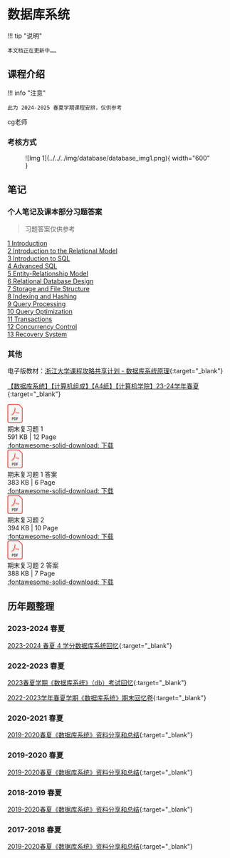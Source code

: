 # 数据库系统

!!! tip "说明"

    本文档正在更新中……

## 课程介绍

!!! info "注意"

    此为 2024-2025 春夏学期课程安排，仅供参考

cg老师

### 考核方式

<figure markdown="span">
  ![Img 1](../../../img/database/database_img1.png){ width="600" }
</figure>

## 笔记

### 个人笔记及课本部分习题答案

> 习题答案仅供参考

[1 Introduction](./ch1.md)<br/>
[2 Introduction to the Relational Model](./ch2.md)<br/>
[3 Introduction to SQL](./ch3.md)<br/>
[4 Advanced SQL](./ch4.md)<br/>
[5 Entity-Relationship Model](./ch5.md)<br/>
[6 Relational Database Design](./ch6.md)<br/>
[7 Storage and File Structure](./ch7.md)<br/>
[8 Indexing and Hashing](./ch8.md)<br/>
[9 Query Processing](./ch9.md)<br/>
[10 Query Optimization](./ch10.md)<br/>
[11 Transactions](./ch11.md)<br/>
[12 Concurrency Control](./ch12.md)<br/>
[13 Recovery System](./ch13.md)

### 其他

电子版教材：[浙江大学课程攻略共享计划 - 数据库系统原理](https://qsctech.github.io/zju-icicles/%E6%95%B0%E6%8D%AE%E5%BA%93%E7%B3%BB%E7%BB%9F%E5%8E%9F%E7%90%86/){:target="_blank"}

[【数据库系统】【计算机组成】【A4纸】【计算机学院】23-24学年春夏](https://www.cc98.org/topic/5935059){:target="_blank"}

<div class="hq-card hq-file-block" markdown="1">
<div class="file-icon"><img src="../../../img/pdf.svg" style="height: 3em;"></div>
<div class="hq-file-body">
<div class="hq-file-title">期末复习题 1</div>
<div class="hq-file-meta">591 KB | 12 Page</div>
</div>
<a class="hq-down-button" target="_blank" href="../../../file/database_system/database_doc1.pdf" markdown="1">:fontawesome-solid-download: 下载</a>
</div>

<div class="hq-card hq-file-block" markdown="1">
<div class="file-icon"><img src="../../../img/pdf.svg" style="height: 3em;"></div>
<div class="hq-file-body">
<div class="hq-file-title">期末复习题 1 答案</div>
<div class="hq-file-meta">383 KB | 6 Page</div>
</div>
<a class="hq-down-button" target="_blank" href="../../../file/database_system/database_doc2.pdf" markdown="1">:fontawesome-solid-download: 下载</a>
</div>

<div class="hq-card hq-file-block" markdown="1">
<div class="file-icon"><img src="../../../img/pdf.svg" style="height: 3em;"></div>
<div class="hq-file-body">
<div class="hq-file-title">期末复习题 2</div>
<div class="hq-file-meta">394 KB | 10 Page</div>
</div>
<a class="hq-down-button" target="_blank" href="../../../file/database_system/database_doc3.pdf" markdown="1">:fontawesome-solid-download: 下载</a>
</div>

<div class="hq-card hq-file-block" markdown="1">
<div class="file-icon"><img src="../../../img/pdf.svg" style="height: 3em;"></div>
<div class="hq-file-body">
<div class="hq-file-title">期末复习题 2 答案</div>
<div class="hq-file-meta">388 KB | 7 Page</div>
</div>
<a class="hq-down-button" target="_blank" href="../../../file/database_system/database_doc4.pdf" markdown="1">:fontawesome-solid-download: 下载</a>
</div>

## 历年题整理

### 2023-2024 春夏

[2023-2024 春夏 4 学分数据库系统回忆](https://www.cc98.org/topic/5921852){:target="_blank"}

### 2022-2023 春夏

[2023春夏学期《数据库系统》（db）考试回忆](https://www.cc98.org/topic/5634023){:target="_blank"}

[2022-2023学年春夏学期《数据库系统》期末回忆卷](https://www.cc98.org/topic/5637341){:target="_blank"}

### 2020-2021 春夏

[2019-2020春夏《数据库系统》资料分享和总结](https://www.cc98.org/topic/4963416){:target="_blank"}

### 2019-2020 春夏

[2019-2020春夏《数据库系统》资料分享和总结](https://www.cc98.org/topic/4963416){:target="_blank"}

### 2018-2019 春夏

[2019-2020春夏《数据库系统》资料分享和总结](https://www.cc98.org/topic/4963416){:target="_blank"}

### 2017-2018 春夏

[2019-2020春夏《数据库系统》资料分享和总结](https://www.cc98.org/topic/4963416){:target="_blank"}
